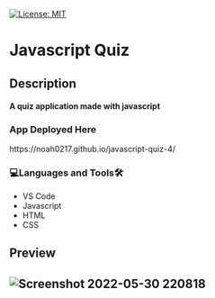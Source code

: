 [![License: MIT](https://img.shields.io/badge/License-MIT-yellow.svg)](https://opensource.org/licenses/MIT)

# Javascript Quiz

<h2>Description<br><h4>A quiz application made with javascript
<h3 align="left">App Deployed Here</h3>
 https://noah0217.github.io/javascript-quiz-4/
  
<h3 align="left">💻Languages and Tools🛠️</h3>

- VS Code
- Javascript
- HTML
- CSS

<h2>Preview<h2>
 
![Screenshot 2022-05-30 220818](https://user-images.githubusercontent.com/84366215/171091036-8ba2c9f6-2624-4681-b8af-e359fc4d0c14.png)
